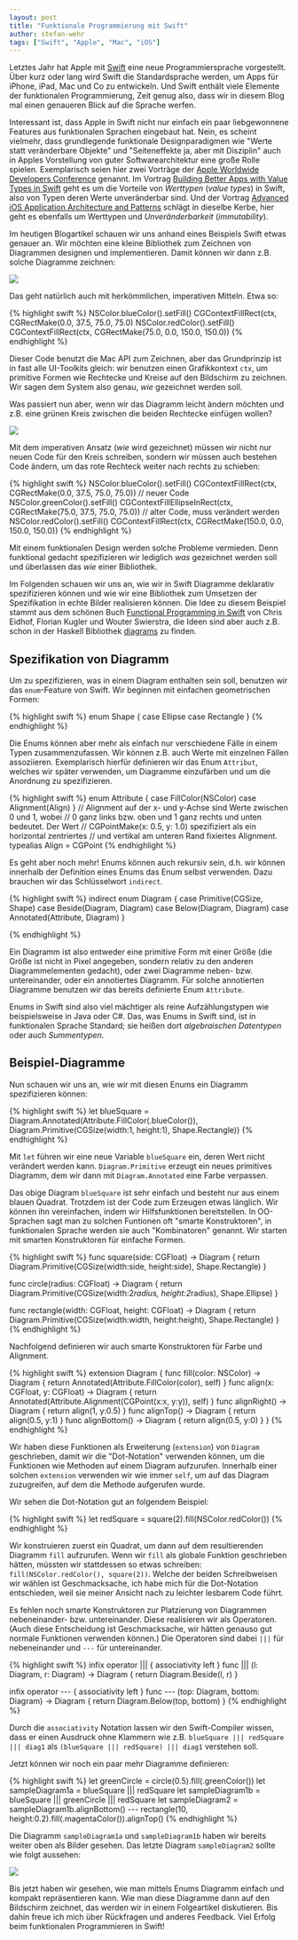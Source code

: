 ```yaml
---
layout: post
title: "Funktionale Programmierung mit Swift"
author: stefan-wehr
tags: ["Swift", "Apple", "Mac", "iOS"]
---
```


Letztes Jahr hat Apple mit [Swift](https://developer.apple.com/swift/)
eine neue Programmiersprache vorgestellt. Über kurz oder lang wird Swift
die Standardsprache werden, um Apps für iPhone, iPad, Mac und Co zu
entwickeln. Und Swift enthält viele Elemente der funktionalen
Programmierung, Zeit genug also, dass wir in diesem Blog mal einen
genaueren Blick auf die Sprache werfen.

Interessant ist, dass Apple in Swift nicht nur einfach ein paar
liebgewonnene Features aus funktionalen Sprachen eingebaut hat. Nein, es
scheint vielmehr, dass grundlegende funktionale Designparadigmen wie
"Werte statt veränderbare Objekte" und "Seiteneffekte ja, aber mit
Disziplin" auch in Apples Vorstellung von guter Softwarearchitektur eine
große Rolle spielen. Exemplarisch seien hier zwei Vorträge der
[Apple Worldwide Developers Conference](https://developer.apple.com/wwdc/) genannt.
Im Vortrag
[Building Better Apps with Value Types in Swift](https://www.youtube.com/watch?v=av4i3x-aZbM)
geht es um die Vorteile von *Werttypen* (*value types*) in Swift, also von
Typen deren Werte unveränderbar sind. Und der Vortrag
[Advanced iOS Application Architecture and Patterns](https://developer.apple.com/videos/play/wwdc2014-229/)
schlägt in dieselbe Kerbe, hier
geht es ebenfalls um Werttypen und *Unveränderbarkeit* (*immutability*).

<!-- more start -->

Im heutigen Blogartikel schauen wir uns anhand eines Beispiels Swift etwas
genauer an. Wir möchten eine kleine Bibliothek zum
Zeichnen von Diagrammen designen und implementieren. Damit können wir dann
z.B. solche Diagramme zeichnen:

<div class="center">
<img src="/files/swift/diag1.png" />
</div>

Das geht natürlich auch mit herkömmlichen, imperativen
Mitteln. Etwa so:

{% highlight swift %}
NSColor.blueColor().setFill()
CGContextFillRect(ctx, CGRectMake(0.0, 37.5, 75.0, 75.0)
NSColor.redColor().setFill()
CGContextFillRect(ctx, CGRectMake(75.0, 0.0, 150.0, 150.0))
{% endhighlight %}

Dieser Code benutzt die Mac API zum Zeichnen, aber das Grundprinzip ist in
fast alle UI-Toolkits gleich: wir benutzen einen Grafikkontext `ctx`, um
primitive Formen wie Rechtecke und Kreise auf den Bildschirm zu
zeichnen. Wir sagen dem System also genau, *wie* gezeichnet werden soll.

Was passiert nun aber, wenn wir das Diagramm leicht ändern möchten und
z.B. eine grünen Kreis zwischen die beiden Rechtecke einfügen wollen?

<div class="center">
<img src="/files/swift/diag2.png" />
</div>

Mit dem imperativen Ansatz (*wie* wird gezeichnet) müssen wir nicht nur
neuen Code für den Kreis schreiben, sondern wir müssen auch bestehen Code
ändern, um das rote Rechteck weiter nach rechts zu schieben:

{% highlight swift %}
NSColor.blueColor().setFill()
CGContextFillRect(ctx, CGRectMake(0.0, 37.5, 75.0, 75.0))
// neuer Code
NSColor.greenColor().setFill()
CGContextFillEllipseInRect(ctx, CGRectMake(75.0, 37.5, 75.0, 75.0))
// alter Code, muss verändert werden
NSColor.redColor().setFill()
CGContextFillRect(ctx, CGRectMake(150.0, 0.0, 150.0, 150.0))
{% endhighlight %}

Mit einem funktionalen Design werden solche Probleme vermieden. Denn
funktional gedacht spezifizieren wir lediglich *was* gezeichnet werden
soll und überlassen das *wie* einer Bibliothek.

Im Folgenden schauen wir uns an, wie wir in Swift Diagramme
deklarativ spezifizieren können und wie wir eine Bibliothek zum Umsetzen
der Spezifikation in echte Bilder realisieren können. Die Idee zu diesem
Beispiel stammt aus dem schönen Buch
[Functional Programming in Swift](https://www.objc.io/books/) von
Chris Eidhof, Florian Kugler und Wouter Swierstra, die Ideen sind aber
auch z.B. schon in der Haskell Bibliothek
[diagrams](http://projects.haskell.org/diagrams/) zu finden.

## Spezifikation von Diagramm

Um zu spezifizieren, was in einem Diagram enthalten sein soll, benutzen
wir das `enum`-Feature von Swift. Wir beginnen mit einfachen geometrischen Formen:

{% highlight swift %}
enum Shape {
    case Ellipse
    case Rectangle
}
{% endhighlight %}

Die Enums können aber mehr als einfach nur verschiedene Fälle in einem
Typen zusammenzufassen. Wir können z.B. auch Werte mit einzelnen Fällen
assoziieren. Exemplarisch hierfür definieren wir das Enum `Attribut`, welches wir
später verwenden, um Diagramme einzufärben und um die Anordnung zu spezifizieren.

{% highlight swift %}
enum Attribute {
    case FillColor(NSColor)
    case Alignment(Align)
}
// Alignment auf der x- und y-Achse sind Werte zwischen 0 und 1, wobei
// 0 ganz links bzw. oben und 1 ganz rechts und unten bedeutet. Der Wert
// CGPointMake(x: 0.5, y: 1.0) spezifiziert als ein horizontal zentriertes
// und vertikal am unteren Rand fixiertes Alignment.
typealias Align = CGPoint
{% endhighlight %}

Es geht aber noch mehr! Enums können auch rekursiv sein, d.h. wir können
innerhalb der Definition eines Enums das Enum selbst verwenden. Dazu
brauchen wir das Schlüsselwort `indirect`.

{% highlight swift %}
indirect enum Diagram {
    case Primitive(CGSize, Shape)
    case Beside(Diagram, Diagram)
    case Below(Diagram, Diagram)
    case Annotated(Attribute, Diagram)
}

{% endhighlight %}

Ein Diagramm ist also entweder eine primitive Form mit einer Größe (die
Größe ist nicht in Pixel angegeben, sondern relativ zu den anderen
Diagrammelementen gedacht), oder zwei Diagramme neben- bzw. untereinander,
oder ein annotiertes Diagramm. Für solche annotierten Diagramme benutzen
wir das bereits definierte Enum `Attribute`.

Enums in Swift sind also viel mächtiger
als reine Aufzählungstypen wie beispielsweise in Java oder C#. Das, was
Enums in Swift sind, ist in funktionalen Sprache Standard;
sie heißen dort
*algebraischen Datentypen* oder auch *Summentypen*.

## Beispiel-Diagramme

Nun schauen wir uns an, wie wir mit diesen Enums ein Diagramm
spezifizieren können:

{% highlight swift %}
let blueSquare = Diagram.Annotated(Attribute.FillColor(.blueColor()),
    Diagram.Primitive(CGSize(width:1, height:1), Shape.Rectangle))
{% endhighlight %}

Mit `let` führen wir eine neue Variable `blueSquare` ein, deren Wert nicht
verändert werden kann. `Diagram.Primitive` erzeugt ein neues primitives
Diagramm, dem wir dann mit `Diagram.Annotated` eine Farbe verpassen.

Das obige Diagram `blueSquare` ist sehr einfach und besteht nur aus einem blauen
Quadrat. Trotzdem ist der Code zum Erzeugen etwas länglich. Wir können ihn
vereinfachen, indem wir Hilfsfunktionen bereitstellen. In OO-Sprachen sagt
man zu solchen Funtionen oft "smarte Konstruktoren", in funktionalen
Sprache werden sie auch "Kombinatoren" genannt. Wir starten mit smarten
Konstruktoren für einfache Formen.

{% highlight swift %}
func square(side: CGFloat) -> Diagram {
    return Diagram.Primitive(CGSize(width:side, height:side), Shape.Rectangle)
}

func circle(radius: CGFloat) -> Diagram {
    return Diagram.Primitive(CGSize(width:2*radius, height:2*radius), Shape.Ellipse)
}

func rectangle(width: CGFloat, height: CGFloat) -> Diagram {
    return Diagram.Primitive(CGSize(width:width, height:height), Shape.Rectangle)
}
{% endhighlight %}

Nachfolgend definieren wir auch smarte Konstruktoren für Farbe und
Alignment. 

{% highlight swift %}
extension Diagram {
    func fill(color: NSColor) -> Diagram {
        return Annotated(Attribute.FillColor(color), self)
    }
    func align(x: CGFloat, y: CGFloat) -> Diagram {
        return Annotated(Attribute.Alignment(CGPoint(x:x, y:y)), self)
    }
    func alignRight() -> Diagram {
        return align(1, y:0.5)
    }
    func alignTop() -> Diagram {
        return align(0.5, y:1)
    }
    func alignBottom() -> Diagram {
        return align(0.5, y:0)
    }
}
{% endhighlight %}

Wir haben diese Funktionen als Erweiterung (`extension`)
von `Diagram` geschrieben, damit wir die "Dot-Notation" verwenden können,
um die Funktionen wie Methoden auf einem Diagram aufzurufen. Innerhalb einer solchen
`extension` verwenden wir wie immer `self`, um auf das Diagram zuzugreifen, auf dem
die Methode aufgerufen wurde.

Wir sehen die Dot-Notation gut an folgendem Beispiel:

{% highlight swift %}
let redSquare = square(2).fill(NSColor.redColor())
{% endhighlight %}

Wir konstruieren zuerst ein Quadrat, um dann auf dem resultierenden
Diagramm `fill` aufzurufen. Wenn wir `fill` als globale Funktion
geschrieben hätten, müssten wir stattdessen so etwas schreiben:
`fill(NSColor.redColor(), square(2))`. Welche der beiden Schreibweisen wir
wählen ist Geschmacksache, ich habe mich für die Dot-Notation entschieden,
weil sie meiner Ansicht nach zu leichter lesbarem Code führt.

Es fehlen noch smarte Konstruktoren zur Platzierung von Diagrammen
nebeneinander- bzw. untereinander. Diese realisieren wir als
Operatoren. (Auch diese Entscheidung ist Geschmacksache, wir hätten
genauso gut normale Funktionen verwenden können.) Die Operatoren sind
dabei `|||` für nebeneinander und `---` für untereinander.


{% highlight swift %}
infix operator ||| { associativity left }
func ||| (l: Diagram, r: Diagram) -> Diagram {
    return Diagram.Beside(l, r)
}

infix operator --- { associativity left }
func --- (top: Diagram, bottom: Diagram) -> Diagram {
    return Diagram.Below(top, bottom)
}
{% endhighlight %}

Durch die `associativity` Notation lassen wir den Swift-Compiler wissen,
dass er einen Ausdruck ohne Klammern wie z.B.
`blueSquare ||| redSquare ||| diag1` als
`(blueSquare ||| redSquare) ||| diag1` verstehen soll.

Jetzt können wir noch ein paar mehr Diagramme definieren:

{% highlight swift %}
let greenCircle = circle(0.5).fill(.greenColor())
let sampleDiagram1a = blueSquare ||| redSquare
let sampleDiagram1b = blueSquare ||| greenCircle ||| redSquare
let sampleDiagram2 =
    sampleDiagram1b.alignBottom() ---
    rectangle(10, height:0.2).fill(.magentaColor()).alignTop()
{% endhighlight %}


Die Diagramm `sampleDiagram1a` und `sampleDiagram1b` haben wir bereits weiter
oben als Bilder gesehen.
Das letzte Diagram `sampleDiagram2` sollte wie folgt aussehen:

<div class="center">
<img src="/files/swift/diag3.png" />
</div>

Bis jetzt haben wir gesehen, wie man mittels Enums Diagramm einfach und
kompakt repräsentieren kann. Wie man diese Diagramme dann auf den
Bildschirm zeichnet, das werden wir in einem Folgeartikel diskutieren. Bis
dahin freue ich mich über Rückfragen und anderes Feedback. Viel Erfolg
beim funktionalen Programmieren in Swift!


<!-- more end -->
